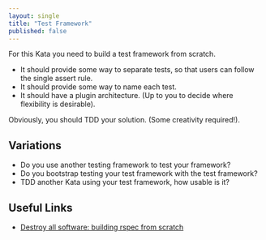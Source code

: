 ```yaml
---
layout: single
title: "Test Framework"
published: false
---
```



For this Kata you need to build a test framework from scratch.

* It should provide some way to separate tests, so that users can follow the single assert rule.
* It should provide some way to name each test.
* It should have a plugin architecture. (Up to you to decide where flexibility is desirable).

Obviously, you should TDD your solution. (Some creativity required!).

## Variations

* Do you use another testing framework to test your framework?
* Do you bootstrap testing your test framework with the test framework?
* TDD another Kata using your test framework, how usable is it?

## Useful Links

* [Destroy all software: building rspec from scratch](https://www.destroyallsoftware.com/screencasts/catalog/building-rspec-from-scratch)

